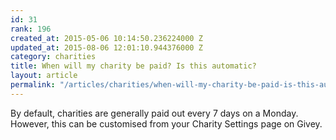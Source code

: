 ```yaml
---
id: 31
rank: 196
created_at: 2015-05-06 10:14:50.236224000 Z
updated_at: 2015-08-06 12:01:10.944376000 Z
category: charities
title: When will my charity be paid? Is this automatic?
layout: article
permalink: "/articles/charities/when-will-my-charity-be-paid-is-this-automatic/"
---
```

By default, charities are generally paid out every 7 days on a Monday. However, this can be customised from your Charity Settings page on Givey.
